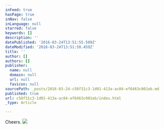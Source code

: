 ```yaml
---
inFeed: true
hasPage: true
inNav: false
inLanguage: null
starred: false
keywords: []
description: ''
datePublished: '2016-03-24T13:51:55.509Z'
dateModified: '2016-03-24T13:51:50.459Z'
title: ''
author: []
authors: []
publisher:
  name: null
  domain: null
  url: null
  favicon: null
sourcePath: _posts/2016-03-24-c58f31c3-1d01-413a-ac04-ef6463c001eb.md
published: true
url: c58f31c3-1d01-413a-ac04-ef6463c001eb/index.html
_type: Article

---
```

Cheers.
![](https://the-grid-user-content.s3-us-west-2.amazonaws.com/4003a329-81a3-4cfd-8d42-4fe2f414788e.jpg)